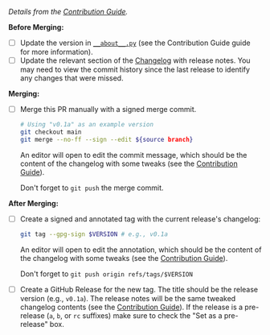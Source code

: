 *Details from the [Contribution Guide].*

**Before Merging:**
- [ ] Update the version in [`__about__.py`] (see the Contribution Guide guide for more information).
- [ ] Update the relevant section of the [Changelog] with release notes.
  You may need to view the commit history since the last release to identify any changes that were missed.

**Merging:**
- [ ] Merge this PR manually with a signed merge commit.
  ```sh
  # Using "v0.1a" as an example version
  git checkout main
  git merge --no-ff --sign --edit ${source branch}
  ```
  An editor will open to edit the commit message, which should be the content of the changelog with some tweaks (see the [Contribution Guide]).

  Don't forget to `git push` the merge commit.

**After Merging:**
- [ ] Create a signed and annotated tag with the current release's changelog:

  ```sh
  git tag --gpg-sign $VERSION # e.g., v0.1a
  ```
  An editor will open to edit the annotation, which should be the content of the changelog with some tweaks (see the [Contribution Guide]).

  Don't forget to `git push origin refs/tags/$VERSION`
- [ ] Create a GitHub Release for the new tag. The title should be the release version (e.g., `v0.1a`).
  The release notes will be the same tweaked changelog contents (see the [Contribution Guide]).
  If the release is a pre-release (`a`, `b`, or `rc` suffixes) make sure to check the "Set as a pre-release" box.

[Contribution Guide]: https://github.com/Sidneys1/Memoria/blob/main/CONTRIBUTING.md#performing-a-release
[`__about__.py`]: https://github.com/Sidneys1/Memoria/blob/main/src/memoria/__about__.py#L1
[Changelog]: https://github.com/Sidneys1/Memoria/blob/main/CHANGELOG.md?plain=1#L9-L10
